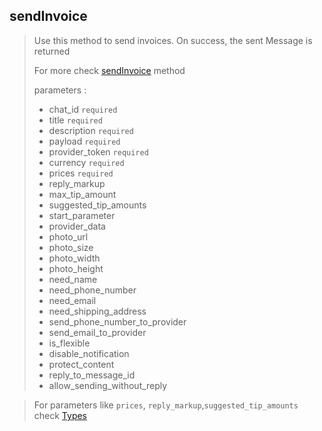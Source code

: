 ## sendInvoice

> Use this method to send invoices. On success, the sent Message is returned
>
> For more check [sendInvoice](https://core.telegram.org/bots/api#sendinvoice) method
>
> parameters :
>
> - chat_id `required`
> - title `required`
> - description `required`
> - payload `required`
> - provider_token `required`
> - currency `required`
> - prices `required`
> - reply_markup
> - max_tip_amount
> - suggested_tip_amounts
> - start_parameter
> - provider_data
> - photo_url
> - photo_size
> - photo_width
> - photo_height
> - need_name
> - need_phone_number
> - need_email
> - need_shipping_address
> - send_phone_number_to_provider
> - send_email_to_provider
> - is_flexible
> - disable_notification
> - protect_content
> - reply_to_message_id
> - allow_sending_without_reply

> For parameters like `prices`, `reply_markup`,`suggested_tip_amounts` check [Types](https://github.com/abdiu34567/telesn.js/tree/main/Docs/Types)
